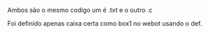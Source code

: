 Ambos são o mesmo codigo um é .txt e o outro .c




Foi definido apenas caixa certa como box1 no webot usando o def.

